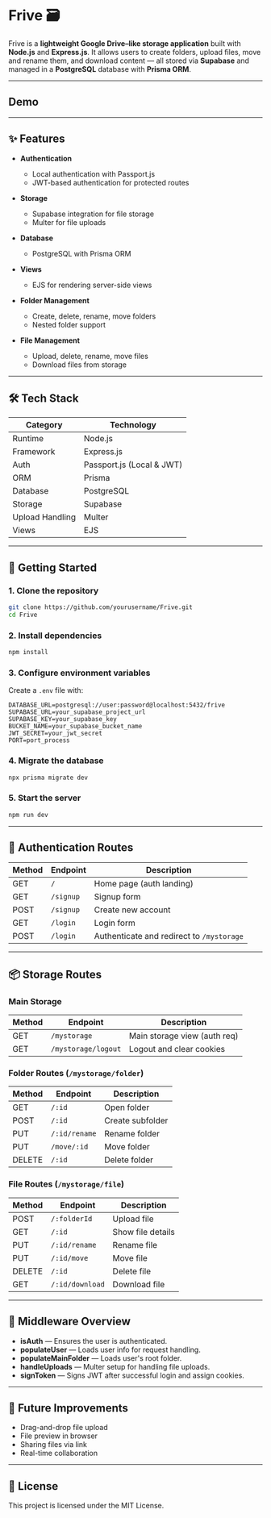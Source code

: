 # Frive 🗃️

Frive is a **lightweight Google Drive–like storage application** built with **Node.js** and **Express.js**.
It allows users to create folders, upload files, move and rename them, and download content — all stored via **Supabase** and managed in a **PostgreSQL** database with **Prisma ORM**.

---

## Demo

---

## ✨ Features

- **Authentication**

  - Local authentication with Passport.js
  - JWT-based authentication for protected routes

- **Storage**

  - Supabase integration for file storage
  - Multer for file uploads

- **Database**

  - PostgreSQL with Prisma ORM

- **Views**

  - EJS for rendering server-side views

- **Folder Management**

  - Create, delete, rename, move folders
  - Nested folder support

- **File Management**

  - Upload, delete, rename, move files
  - Download files from storage

---

## 🛠️ Tech Stack

| Category        | Technology                |
| --------------- | ------------------------- |
| Runtime         | Node.js                   |
| Framework       | Express.js                |
| Auth            | Passport.js (Local & JWT) |
| ORM             | Prisma                    |
| Database        | PostgreSQL                |
| Storage         | Supabase                  |
| Upload Handling | Multer                    |
| Views           | EJS                       |

---

## 🚀 Getting Started

### 1. Clone the repository

```bash
git clone https://github.com/yourusername/Frive.git
cd Frive
```

### 2. Install dependencies

```bash
npm install
```

### 3. Configure environment variables

Create a `.env` file with:

```env
DATABASE_URL=postgresql://user:password@localhost:5432/frive
SUPABASE_URL=your_supabase_project_url
SUPABASE_KEY=your_supabase_key
BUCKET_NAME=your_supabase_bucket_name
JWT_SECRET=your_jwt_secret
PORT=port_process
```

### 4. Migrate the database

```bash
npx prisma migrate dev
```

### 5. Start the server

```bash
npm run dev
```

---

## 🔑 Authentication Routes

| Method | Endpoint  | Description                               |
| ------ | --------- | ----------------------------------------- |
| GET    | `/`       | Home page (auth landing)                  |
| GET    | `/signup` | Signup form                               |
| POST   | `/signup` | Create new account                        |
| GET    | `/login`  | Login form                                |
| POST   | `/login`  | Authenticate and redirect to `/mystorage` |

---

## 📦 Storage Routes

### **Main Storage**

| Method | Endpoint            | Description                  |
| ------ | ------------------- | ---------------------------- |
| GET    | `/mystorage`        | Main storage view (auth req) |
| GET    | `/mystorage/logout` | Logout and clear cookies     |

### **Folder Routes** (`/mystorage/folder`)

| Method | Endpoint      | Description      |
| ------ | ------------- | ---------------- |
| GET    | `/:id`        | Open folder      |
| POST   | `/:id`        | Create subfolder |
| PUT    | `/:id/rename` | Rename folder    |
| PUT    | `/move/:id`   | Move folder      |
| DELETE | `/:id`        | Delete folder    |

### **File Routes** (`/mystorage/file`)

| Method | Endpoint        | Description       |
| ------ | --------------- | ----------------- |
| POST   | `/:folderId`    | Upload file       |
| GET    | `/:id`          | Show file details |
| PUT    | `/:id/rename`   | Rename file       |
| PUT    | `/:id/move`     | Move file         |
| DELETE | `/:id`          | Delete file       |
| GET    | `/:id/download` | Download file     |

---

## 🧩 Middleware Overview

- **isAuth** — Ensures the user is authenticated.
- **populateUser** — Loads user info for request handling.
- **populateMainFolder** — Loads user's root folder.
- **handleUploads** — Multer setup for handling file uploads.
- **signToken** — Signs JWT after successful login and assign cookies.

---

## 📌 Future Improvements

- Drag-and-drop file upload
- File preview in browser
- Sharing files via link
- Real-time collaboration

---

## 📜 License

This project is licensed under the MIT License.
